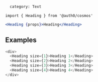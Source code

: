 ```meta
  category: Text
```

`import { Heading } from '@auth0/cosmos'`

```jsx
<Heading {props}>Heading</Heading>
```

## Examples

```js
<div>
  <Heading size={1}>Heading 1</Heading>
  <Heading size={2}>Heading 2</Heading>
  <Heading size={3}>Heading 3</Heading>
  <Heading size={4}>Heading 4</Heading>
</div>
```
